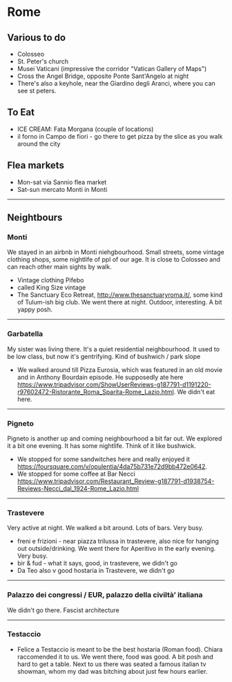 # Rome

## Various to do
- Colosseo
- St. Peter's church
- Musei Vaticani (impressive the corridor "Vatican Gallery of Maps")
- Cross the Angel Bridge, opposite Ponte Sant'Angelo at night
- There's also a keyhole, near the Giardino degli Aranci, where you can see st peters. 

## To Eat
- ICE CREAM: Fata Morgana (couple of locations)
- il forno in Campo de fiori - go there to get pizza by the slice as you walk around the city

## Flea markets
- Mon-sat via Sannio flea market
- Sat-sun mercato Monti in Monti 

----

## Neightbours

### Monti
We stayed in an airbnb in Monti niehgbourhood. Small streets, some vintage clothing shops, some nightlife of ppl of our age. It is close to Colosseo and can reach other main sights by walk.
- Vintage clothing Pifebo
- called King Size vintage
- The Sanctuary Eco Retreat, http://www.thesanctuaryroma.it/, some kind of Tulum-ish big club. We went there at night. Outdoor, interesting. A bit yappy posh.

----

### Garbatella
My sister was living there. It's a quiet residential neighbourhood. It used to be low class, but now it's gentrifying. Kind of bushwich / park slope
- We walked around till Pizza Eurosia, which was featured in an old movie and in Anthony Bourdain episode. He supposedly ate here https://www.tripadvisor.com/ShowUserReviews-g187791-d1191220-r97602472-Ristorante_Roma_Sparita-Rome_Lazio.html. We didn't eat here.

----

### Pigneto
Pigneto is another up and coming neighbourhood a bit far out. We explored it a bit one evening. It has some nightlife. Think of it like bushwick.
- We stopped for some sandwitches here and really enjoyed it https://foursquare.com/v/opulentia/4da75b731e72d9bb472e0642. 
- We stopped for some coffee at Bar Necci https://www.tripadvisor.com/Restaurant_Review-g187791-d1938754-Reviews-Necci_dal_1924-Rome_Lazio.html

----

### Trastevere
Very active at night. We walked a bit around. Lots of bars. Very busy.
- freni e frizioni - near piazza trilussa in trastevere, also nice for hanging out outside/drinking. We went there for Aperitivo in the early evening. Very busy.
- bir & fud - what it says, good, in trastevere, we didn't go
- Da Teo also v good hostaria in Trastevere, we didn't go

----

### Palazzo dei congressi / EUR, palazzo della civiltà’ italiana
We didn't go there. Fascist architecture

----

### Testaccio
- Felice a Testaccio is meant to be the best hostaria (Roman food). Chiara raccomended it to us. We went there, food was good. A bit posh and hard to get a table. Next to us there was seated a famous italian tv showman, whom my dad was bitching about just few hours earlier.



